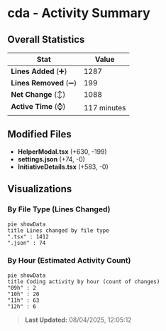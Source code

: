 # cda - Activity Summary 

## Overall Statistics

| Stat                   | Value                                                             |
| ---------------------- | ----------------------------------------------------------------- |
| **Lines Added** (➕)   | 1287                                          |
| **Lines Removed** (➖) | 199                                        |
| **Net Change** (↕)    | 1088                |
| **Active Time** (⌚)   | 117 minutes |


## Modified Files
- **HelperModal.tsx** (+630, -199)
- **settings.json** (+74, -0)
- **InitiativeDetails.tsx** (+583, -0)

## Visualizations

### By File Type (Lines Changed)

```mermaid
pie showData
title Lines changed by file type
".tsx" : 1412
".json" : 74
```

### By Hour (Estimated Activity Count)

```mermaid
pie showData
title Coding activity by hour (count of changes)
"09h" : 2
"10h" : 20
"11h" : 63
"12h" : 6
```


> **Last Updated:** 08/04/2025, 12:05:12